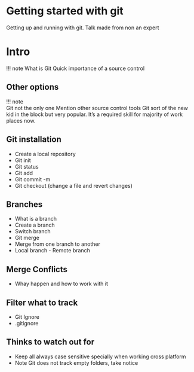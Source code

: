 # Getting started with git

Getting up and running with git. Talk made from non an expert

# Intro
!!! note
    What is Git
    Quick importance of a source control
## Other options
!!! note    
    Git not the only one
    Mention other source control tools
    Git sort of the new kid in the block but very popular. It’s a required skill for majority of work places now.

## Git installation
* Create a local repository
* Git init
* Git status
* Git add
* Git commit -m
* Git checkout (change a file and revert changes)
## Branches
* What is a branch
* Create a branch
* Switch branch
* Git merge
* Merge from one branch to another
* Local branch - Remote branch
## Merge Conflicts
* Whay happen and how to work with it
## Filter what to track
* Git Ignore
* .gitignore
## Thinks to watch out for
* Keep all always case sensitive specially when working cross platform
* Note Git does not track empty folders, take notice